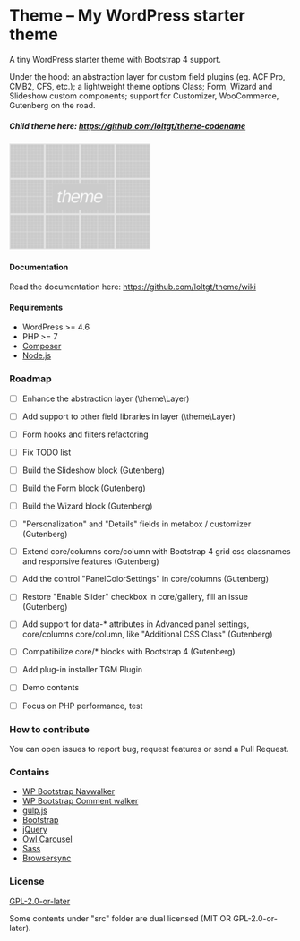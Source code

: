 # Theme – My WordPress starter theme

A tiny WordPress starter theme with Bootstrap 4 support.

Under the hood: an abstraction layer for custom field plugins (eg. ACF Pro, CMB2, CFS, etc.); a lightweight theme options Class; Form, Wizard and Slideshow custom components; support for Customizer, WooCommerce, Gutenberg on the road.

##### Child theme here: https://github.com/loltgt/theme-codename

<img src="screenshot.png" alt="Theme – My WordPress starter theme" width="50%" />


#### Documentation

Read the documentation here: https://github.com/loltgt/theme/wiki


#### Requirements

* WordPress >= 4.6
* PHP >= 7
* [Composer](https://getcomposer.org/)
* [Node.js](https://nodejs.org/)


### Roadmap

- [ ] Enhance the abstraction layer (\theme\Layer)
- [ ] Add support to other field libraries in layer (\theme\Layer)
- [ ] Form hooks and filters refactoring
- [ ] Fix TODO list
- [ ] Build the Slideshow block (Gutenberg)
- [ ] Build the Form block (Gutenberg)
- [ ] Build the Wizard block (Gutenberg)
- [ ] "Personalization" and "Details" fields in metabox / customizer (Gutenberg)
- [ ] Extend core/columns core/column with Bootstrap 4 grid css classnames and responsive features (Gutenberg)
- [ ] Add the control "PanelColorSettings" in core/columns (Gutenberg)
- [ ] Restore "Enable Slider" checkbox in core/gallery, fill an issue (Gutenberg)
- [ ] Add support for data-* attributes in Advanced panel settings, core/columns core/column, like "Additional CSS Class" (Gutenberg)
- [ ] Compatibilize core/* blocks with Bootstrap 4 (Gutenberg)
- [ ] Add plug-in installer TGM Plugin
- [ ] Demo contents
- [ ] Focus on PHP performance, test


### How to contribute

You can open issues to report bug, request features or send a Pull Request.


### Contains

* [WP Bootstrap Navwalker](https://github.com/wp-bootstrap/wp-bootstrap-navwalker)
* [WP Bootstrap Comment walker](https://github.com/ediamin/wp-bootstrap-comment-walker)
* [gulp.js](https://gulpjs.com/)
* [Bootstrap](https://getbootstrap.com)
* [jQuery](https://jquery.com)
* [Owl Carousel](https://owlcarousel2.github.io)
* [Sass](https://sass-lang.com)
* [Browsersync](https://www.browsersync.io)


### License

[GPL-2.0-or-later](LICENSE)

Some contents under "src" folder are dual licensed (MIT OR GPL-2.0-or-later).
